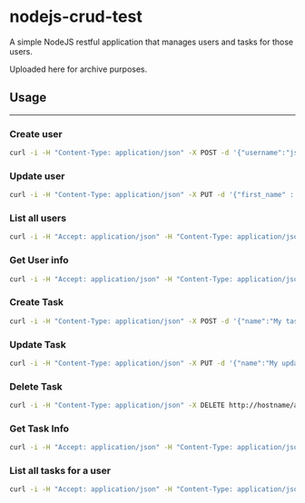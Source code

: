 # nodejs-crud-test

A simple NodeJS restful application that manages users and tasks for those users.

Uploaded here for archive purposes.

## Usage

---

### Create user

```sh
curl -i -H "Content-Type: application/json" -X POST -d '{"username":"jsmith","first_name" : "John", "last_name" : "Smith"}' http://hostname/api/users
```

### Update user

```sh
curl -i -H "Content-Type: application/json" -X PUT -d '{"first_name" : "John", "last_name" : "Doe"}' http://hostname/api/users/{id}
```

### List all users

```sh
curl -i -H "Accept: application/json" -H "Content-Type: application/json" -X GET http://hostname/api/users
```

### Get User info

```sh
curl -i -H "Accept: application/json" -H "Content-Type: application/json" -X GET http://hostname/api/users/{id}
```

### Create Task

```sh
curl -i -H "Content-Type: application/json" -X POST -d '{"name":"My task","description" : "Description of task", "date_time" : "2016-05-25 14:25:00"}' http://hostname/api/users/{user_id}/tasks
```

### Update Task

```sh
curl -i -H "Content-Type: application/json" -X PUT -d '{"name":"My updated task"}' http://hostname/api/users/{user_id}/tasks/{task_id}
```

### Delete Task

```sh
curl -i -H "Content-Type: application/json" -X DELETE http://hostname/api/users/{user_id}/tasks/{task_id}
```

### Get Task Info

```sh
curl -i -H "Accept: application/json" -H "Content-Type: application/json" -X GET http://hostname/api/users/{user_id}/tasks/{task_id}
```

### List all tasks for a user

```sh
curl -i -H "Accept: application/json" -H "Content-Type: application/json" -X GET http://hostname/api/users/{user_id}/tasks
```
